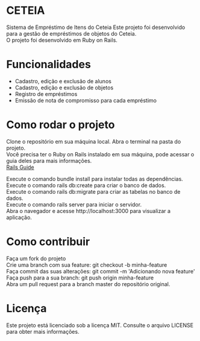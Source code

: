 # CETEIA 

Sistema de Empréstimo de Itens do Ceteia
Este projeto foi desenvolvido para a gestão de empréstimos de objetos do Ceteia.  
O projeto foi desenvolvido em Ruby on Rails.  

# Funcionalidades
- Cadastro, edição e exclusão de alunos  
- Cadastro, edição e exclusão de objetos  
- Registro de empréstimos  
- Emissão de nota de compromisso para cada empréstimo  

# Como rodar o projeto
Clone o repositório em sua máquina local.
Abra o terminal na pasta do projeto.  
Você precisa ter o Ruby on Rails instalado em sua máquina, pode acessar o guia deles para mais informações.  
[Rails Guide](https://guides.rubyonrails.org/v5.1/getting_started.html)

Execute o comando bundle install para instalar todas as dependências.  
Execute o comando rails db:create para criar o banco de dados.  
Execute o comando rails db:migrate para criar as tabelas no banco de dados.  
Execute o comando rails server para iniciar o servidor.  
Abra o navegador e acesse http://localhost:3000 para visualizar a aplicação.  
# Como contribuir
Faça um fork do projeto  
Crie uma branch com sua feature: git checkout -b minha-feature  
Faça commit das suas alterações: git commit -m 'Adicionando nova feature'  
Faça push para a sua branch: git push origin minha-feature  
Abra um pull request para a branch master do repositório original.  
# Licença
Este projeto está licenciado sob a licença MIT. Consulte o arquivo LICENSE para obter mais informações.

